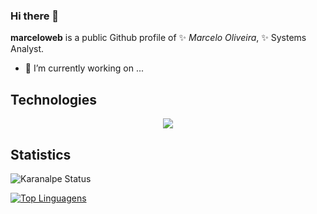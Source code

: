 ### Hi there 👋


**marceloweb** is a public Github profile of ✨ _Marcelo Oliveira_, ✨ Systems Analyst.

- 🔭 I’m currently working on ...

## Technologies

<div align="center">
  <img src="https://skillicons.dev/icons?i=python,java,aws,php,kubernetes,ansible,git" />
</div>

## Statistics

![Karanalpe Status](https://github-readme-stats.vercel.app/api?username=marceloweb&show_icons=true)

[![Top Linguagens](https://github-readme-stats.vercel.app/api/top-langs/?username=marceloweb&layout=compact)](https://github.com/anuraghazra/github-readme-stats)
